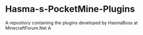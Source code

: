 Hasma-s-PocketMine-Plugins
==========================

A repository containing the plugins developed by HasmaBoss at MinecraftForum.Net
A
